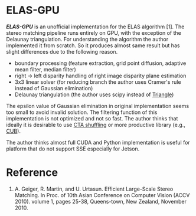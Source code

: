 # ELAS-GPU
***ELAS-GPU*** is an unofficial implementation for the ELAS algorithm [1].
The stereo matching pipeline runs entirely on GPU, with the exception of the Delaunay triangulation.
For understanding the algorithm the author implemented it from scratch. So it produces almost same result but has slight differences due to the following reason.
* boundary processing (feature extraction, grid point diffusion, adaptive mean filter, median filter)
* right -> left disparity handling of right image disparity plane estimation
* 3x3 linear solver (for reducing branch the author uses Cramer's rule instead of Gaussian elimination)
* Delaunay triangulation (the author uses scipy instead of [Triangle](http://www.cs.cmu.edu/~quake/triangle.html ))

The epsilon value of Gaussian elimination in original implementation seems too small to avoid invalid solution.
The filtering function of this implementation is not optimized and not so fast. The author thinks that ideally it is desirable to use [CTA shuffling](https://developer.nvidia.com/blog/cooperative-groups/) or more productive library (e.g., [CUB](https://nvlabs.github.io/cub/)).

The author thinks almost full CUDA and Python implementation is useful for platform that do not support SSE especially for Jetson.

# Reference
1. A. Geiger, R. Martin, and U. Urtasun. Efficient Large-Scale Stereo Matching. In Proc. of 10th Asian Conference on Computer Vision (ACCV 2010). volume 1, pages 25-38, Queens-town, New Zealand, November 2010.